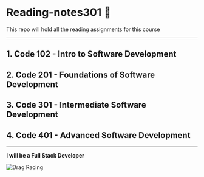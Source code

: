 # Reading-notes301 :clap:

This repo will hold all the reading assignments for this course



__________________________________________________________
## 1. Code 102 - Intro to Software Development
## 2. Code 201 - Foundations of Software Development
## 3. Code 301 - Intermediate Software Development
## 4. Code 401 - Advanced Software Development
__________________________________________________________

**I will be a Full Stack Developer**


![Drag Racing](https://www.askideas.com/media/08/Heart-Lake-Funny-Nature.jpg)
